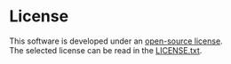 # License

This software is developed under an [open-source license](https://en.wikipedia.org/wiki/Open-source_license). <br>
The selected license can be read in the [LICENSE.txt](https://github.com/OpenEnergyPlatform/oemetadata/blob/master/LICENSE).
